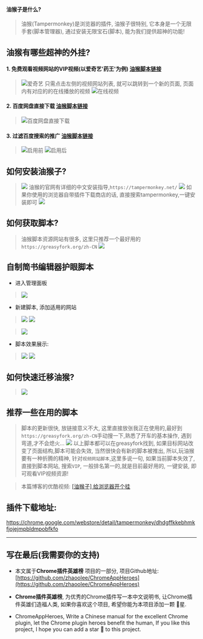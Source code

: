 #### 油猴子是什么?
> 油猴(Tampermonkey)是浏览器的插件, 油猴子很特别, 它本身是一个无限手套(脚本管理器), 通过安装无限宝石(脚本), 能为我们提供超神的功能!

## 油猴有哪些超神的外挂?
#### 1. 免费观看视频网站的VIP视频(以爱奇艺'药王'为例) [油猴脚本链接](https://greasyfork.org/zh-CN/scripts/27530-%E7%A0%B4%E8%A7%A3vip%E4%BC%9A%E5%91%98%E8%A7%86%E9%A2%91%E9%9B%86%E5%90%88)
> ![爱奇艺](https://upload-images.jianshu.io/upload_images/3203841-0fdd441690ee4627.png?imageMogr2/auto-orient/strip%7CimageView2/2/w/1240)
> 只需点击左侧的视频网站列表, 就可以跳转到一个新的页面, 页面内有对应的的在线播放的视频
 > ![在线视频](https://upload-images.jianshu.io/upload_images/3203841-7712d6a61f3807e7.png?imageMogr2/auto-orient/strip%7CimageView2/2/w/1240)

#### 2. 百度网盘直接下载 [油猴脚本链接](https://greasyfork.org/zh-CN/scripts/39504-%E7%99%BE%E5%BA%A6%E7%BD%91%E7%9B%98%E7%9B%B4%E6%8E%A5%E4%B8%8B%E8%BD%BD%E5%8A%A9%E6%89%8B-%E7%9B%B4%E9%93%BE%E5%8A%A0%E9%80%9F%E7%89%88)
> ![百度网盘直接下载](https://upload-images.jianshu.io/upload_images/3203841-26a0ddfbcd1dcf04.png?imageMogr2/auto-orient/strip%7CimageView2/2/w/1240)

#### 3. 过滤百度搜索的推广 [油猴脚本链接](https://greasyfork.org/zh-CN/scripts/14178-ac-baidu-%E4%BC%98%E5%8C%96%E7%99%BE%E5%BA%A6-%E6%90%9C%E7%8B%97-%E8%B0%B7%E6%AD%8C%E6%90%9C%E7%B4%A2%E7%BB%93%E6%9E%9C%E4%B9%8B%E9%87%8D%E5%AE%9A%E5%90%91%E5%8E%BB%E9%99%A4-%E5%8E%BB%E5%B9%BF%E5%91%8A-favicon)
> ![启用前](https://upload-images.jianshu.io/upload_images/3203841-531bb6eb4634aa39.png?imageMogr2/auto-orient/strip%7CimageView2/2/w/1240)
> ![启用后](https://upload-images.jianshu.io/upload_images/3203841-6ef26aa1bdbce937.png?imageMogr2/auto-orient/strip%7CimageView2/2/w/1240)
## 如何安装油猴子?
> ![](https://upload-images.jianshu.io/upload_images/3203841-548836fae9215261.png?imageMogr2/auto-orient/strip%7CimageView2/2/w/1240)
> 油猴的官网有详细的中文安装指导,`https://tampermonkey.net/`
> ![](https://upload-images.jianshu.io/upload_images/3203841-4299a6e72f7de604.png?imageMogr2/auto-orient/strip%7CimageView2/2/w/1240)
如果你使用的浏览器自带插件下载商店的话, 直接搜索tampermonkey,一键安装即可
![](https://upload-images.jianshu.io/upload_images/3203841-d39fb0f4f7cd7c43.png?imageMogr2/auto-orient/strip%7CimageView2/2/w/1240)

## 如何获取脚本?
> 油猴脚本资源网站有很多, 这里只推荐一个最好用的 `https://greasyfork.org/zh-CN`
>  ![](https://upload-images.jianshu.io/upload_images/3203841-a97f321eddee7429.png?imageMogr2/auto-orient/strip%7CimageView2/2/w/1240)
## 自制简书编辑器护眼脚本
- 进入管理面板
> ![](https://upload-images.jianshu.io/upload_images/3203841-47858adc3f5ff448.png?imageMogr2/auto-orient/strip%7CimageView2/2/w/1240)

- 新建脚本, 添加适用的网站
> ![](https://upload-images.jianshu.io/upload_images/3203841-1c8f8869b83ec579.png?imageMogr2/auto-orient/strip%7CimageView2/2/w/1240)
> ![](https://upload-images.jianshu.io/upload_images/3203841-dd8577c345b5e137.png?imageMogr2/auto-orient/strip%7CimageView2/2/w/1240)

> ![](https://upload-images.jianshu.io/upload_images/3203841-1645be648b7b5791.png?imageMogr2/auto-orient/strip%7CimageView2/2/w/1240)
- 脚本效果展示:
> ![](https://upload-images.jianshu.io/upload_images/3203841-124b2db14bf61941.png?imageMogr2/auto-orient/strip%7CimageView2/2/w/1240)
> ![](https://upload-images.jianshu.io/upload_images/3203841-85beb9d9494adb09.png?imageMogr2/auto-orient/strip%7CimageView2/2/w/1240)

## 如何快速迁移油猴?
> ![](https://upload-images.jianshu.io/upload_images/3203841-1e129ba3c065ec17.png?imageMogr2/auto-orient/strip%7CimageView2/2/w/1240)

## 推荐一些在用的脚本
> 脚本的更新很快, 放链接意义不大, 这里直接放张我正在使用的,最好到`https://greasyfork.org/zh-CN`手动搜一下,熟悉了开车的基本操作, 遇到弯道,才不会熄火...
> ![](https://upload-images.jianshu.io/upload_images/3203841-b61c1798f6315645.png?imageMogr2/auto-orient/strip%7CimageView2/2/w/1240)
> 以上脚本都可以在greasyfork找到, 如果目标网站改变了页面结构,脚本可能会失效, 当然很快会有新的脚本被推出, 所以,玩油猴要有一种折腾的精神, 针对`视频网站脚本`,这里多说一句, 如果当前脚本失效了, 直接到脚本网站, 搜索`VIP`, 一般排名第一的,就是目前最好用的, 一键安装, 即可观看VIP视频资源!

> 本篇博客的优酷视频: [[油猴子] 给浏览器开个挂](http://v.youku.com/v_show/id_XMzYzNjU4MTk2NA==.html?spm=a2hzp.8244740.0.0)



## 插件下载地址:
https://chrome.google.com/webstore/detail/tampermonkey/dhdgffkkebhmkfjojejmpbldmpobfkfo

---

## 写在最后(我需要你的支持)
- 本文属于**Chrome插件英雄榜** 项目的一部分, 项目Github地址: [https://github.com/zhaoolee/ChromeAppHeroes](https://github.com/zhaoolee/ChromeAppHeroes)

- **Chrome插件英雄榜**, 为优秀的Chrome插件写一本中文说明书, 让Chrome插件英雄们造福人类, 如果你喜欢这个项目, 希望你能为本项目添加一颗 🌟星.

- ChromeAppHeroes, Write a Chinese manual for the excellent Chrome plugin, let the Chrome plugin heroes benefit the human, If you like this project, I hope you can add a star 🌟 to this project.


